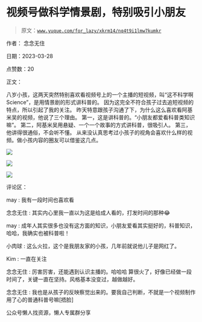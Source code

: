 # 视频号做科学情景剧，特别吸引小朋友

> 原文：[`www.yuque.com/for_lazy/xkrm14/nq4t9i1lmw7kumkr`](https://www.yuque.com/for_lazy/xkrm14/nq4t9i1lmw7kumkr)



作者： 念念无住



日期：2023-03-28



点赞数：20



正文：



八岁小孩，这两天突然特别喜欢看视频号上的一个主播的短视频，叫“这不科学啊 Science”，是用情景剧的形式讲科普的。 因为这完全不符合孩子过去追短视频的特点，所以引起了我的关注。 昨天特意跟孩子沟通了下，为什么这么喜欢看阿基米吴的视频，他说了三个理由。 第一，这是讲科普的。“小朋友都爱看科普类知识嘛”。 第二，阿基米吴用悬疑、一个一个故事的方式讲科普，很吸引人。 第三，他讲得很通俗，不会听不懂。 从来没认真思考过小孩子的视角会喜欢什么样的视频。做小孩内容的圈友可以借鉴这几点。



![](img/5d060f0e4f5d7fce075df52556eaa52f.png)  

![](img/88ad431b82ae4ff48df9f40a79ae18b0.png)  

![](img/1703e2e0fae8fbfe877369485c02dbc3.png)  

评论区：



may : 我有一段时间也喜欢看



念念无住 : 其实内心里我一直以为这是给成人看的，打发时间的那种😂



may : 成年人其实很多也没有这方面的知识，小朋友爱看其实挺好的，科普知识，哈哈，我确实也被科普啦！



小肉球 : 这么火拉，这个是我朋友家的小孩，几年前就说他儿子是网红了。



Kim : 一直在关注



念念无住 : 厉害厉害，还能遇到认识主播的。哈哈哈 算很火了，好像已经做一段时间了，关键一直在坚持。风格基本没变过，越做越好。



念念无住 : 我也是从孩子的反映察觉出来的。要我自己判断，不就是一个视频制作用了心的普通科普号嘛[捂脸]



公众号懒人找资源，懒人专属群分享


